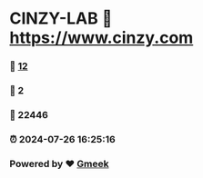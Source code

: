 # CINZY-LAB :link: https://www.cinzy.com 
### :page_facing_up: [12](https://www.cinzy.com/tag.html) 
### :speech_balloon: 2 
### :hibiscus: 22446 
### :alarm_clock: 2024-07-26 16:25:16 
### Powered by :heart: [Gmeek](https://github.com/Meekdai/Gmeek)
